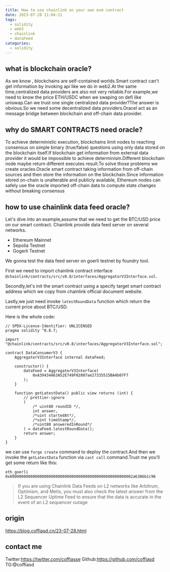 ```yaml
---
title: How to use chainlink on your own evm contract
date: 2023-07-28 11:04:11
tags:
  - solidity
  - web3
  - chainlink
  - dataFeed
categories:
  - solidity
---
```


## what is blockchain oracle?
As we know , blockchains are self-contained worlds.Smart contract can't get information by invoking api like we do in web2.At the same time,centralized data providers are also not very reliable.For example,we need to know the price ETH/USDC when we swaping on defi like uniswap.Can we trust one single centralized data provider?The answer is obvious.So we need some decentralized data providers.Oracel act as an message bridge between blockchain and off-chain data provider. 

## why do SMART CONTRACTS need oracle?
To achieve deterministic execution, blockchains limit nodes to reaching consensus on simple binary (true/false) questions using only data stored on the blockchain itself.If blockchain get information from external data provider it would be impossible to achieve determinism.Different blockchain node maybe return different executes result.To solve those problems we create oracles.Oracle smart contract taking information from off-chain sources  and then store the information on the blockchain.Since information stored on-chain is unalterable and publicly available, Ethereum nodes can safely use the oracle imported off-chain data to compute state changes without breaking consensus

## how to use chainlink data feed oracle?
Let's dive into an example,assume that we need to get the BTC/USD price on our smart contract.
Chainlink provide data feed server on several networks.
- Ethereum Mainnet
- Sepolia Testnet
- Gogerli Testnet

We gonna test the data feed server on goerli testnet by foundry tool.

First we need to import chainlink contract interface `@chainlink/contracts/src/v0.8/interfaces/AggregatorV3Interface.sol`.

Secondly,let's init the smart contract using a specify target smart contract address which we copy from chainlink official document website.

Lastly,we just need invoke `latestRoundData` function which return the current price about BTC/USD.

Here is the whole code:
```solidity
// SPDX-License-Identifier: UNLICENSED
pragma solidity ^0.8.7;

import "@chainlink/contracts/src/v0.8/interfaces/AggregatorV3Interface.sol";

contract DataConsumerV3 {
    AggregatorV3Interface internal dataFeed;

    constructor() {
        dataFeed = AggregatorV3Interface(
            0xA39434A63A52E749F02807ae27335515BA4b07F7
        );
    }

    function getLatestData() public view returns (int) {
        // prettier-ignore
        (
            /* uint80 roundID */,
            int answer,
            /*uint startedAt*/,
            /*uint timeStamp*/,
            /*uint80 answeredInRound*/
        ) = dataFeed.latestRoundData();
        return answer;
    }
}
```

we can use `forge create` command to deploy the contract.And then we invoke the `getLatestData` function via `cast call` command.Trust me you'll get some return like this:
```shell
eth_goerli
0x000000000000000000000000000000000000000000000000000002a6386b1c96
```

>If you are using Chainlink Data Feeds on L2 networks like Arbitrum, Optimism, and Metis, you must also check the latest answer from the L2 Sequencer Uptime Feed to ensure that the data is accurate in the event of an L2 sequencer outage

## origin
<https://blog.coffiasd.cn/23-07-28.html>

## contact me
Twitter:<https://twitter.com/coffiasse>
Github:<https://github.com/coffiasd>
TG:@coffiasd